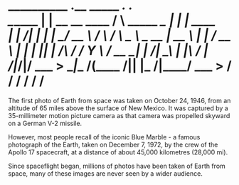 __________ .__                      _____                 ___.    .__           
\______   \|  |   __ __   ____     /     \  _____  _______\_ |__  |  |    ____  
 |    |  _/|  |  |  |  \_/ __ \   /  \ /  \ \__  \ \_  __ \| __ \ |  |  _/ __ \ 
 |    |   \|  |__|  |  /\  ___/  /    Y    \ / __ \_|  | \/| \_\ \|  |__\  ___/ 
 |______  /|____/|____/  \___  > \____|__  /(____  /|__|   |___  /|____/ \___  >
        \/                   \/          \/      \/            \/            \/ 
==================

The first photo of Earth from space was taken on October 24, 1946, from an altitude of 65 miles above the surface of New Mexico. It was captured by a 35-millimeter motion picture camera as that camera was propelled skyward on a German V-2 missile. 

However, most people recall of the iconic Blue Marble - a famous photograph of the Earth, taken on December 7, 1972, by the crew of the Apollo 17 spacecraft, at a distance of about 45,000 kilometres (28,000 mi).

Since spaceflight began, millions of photos have been taken of Earth from space, many of these images are never seen by a wider audience.
